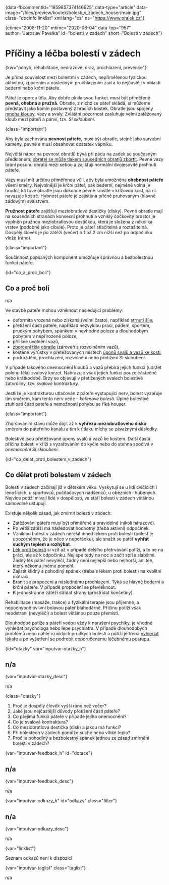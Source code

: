 
{data-fbcommentid="1859857374146625" data-type="article" data-image="/files/preview/koutek/bolesti\_v\_zadech_houser/main.jpg" class="docinfo linklist" xml:lang="cs" ns="https://www.pralek.cz"}

{ctime="2008-11-20" mtime="2020-08-04" data-top="957" author="Jaroslav Pavelka" id="bolesti\_v\_zadech" short="Bolesti v zádech"}

# Příčiny a léčba bolestí v zádech 

{kw="pohyb, rehabilitace, neúrazové, úraz, prochlazení, prevence"}

Je přímá souvislost mezi bolestmi v zádech, nepřiměřenou fyzickou aktivitou, zpocením a následným prochlazením zad a to nejčastěji v oblasti bederní nebo krční páteře. 

Páteř je oporou těla. Aby dobře plnila svou funkci, musí být přiměřeně **pevná, ohebná a pružná**. Obratle, z nichž se páteř skládá, si můžeme představit jako komín postavený z hracích kostek. Obratle jsou spojeny [mnoha klouby][1], vazy a svaly. Zvláštní pozornost zasluhuje velmi zatěžovaný kloub mezi páteří a pánví, tzv. _SI skloubení_. 

{class="important"}

Aby byla zachována **pevnost páteře**, musí být obratle, stejně jako stavební kameny, pevné a musí obsahovat dostatek vápníku. 

Největší nápor na pevnost obratlů bývá při pádu na zadek se současným předklonem; [obratel se může tlakem sousedních obratlů zbortit][2]. Pevné vazy brání posunu obratů mezi sebou a zajišťují normální dvojesovité prohnutí páteře. 

Vazy musí mít určitou přiměřenou vůli, aby byla umožněna **ohebnost páteře** všemi směry. Nejvolnější je krční páteř, pak bederní, nejméně volná je hrudní, křížové obratle jsou dokonce pevně srostlé v křížovou kost, na ni navazuje kostrč. Hybnost páteře je zajištěna příčně pruhovaným (hlavně zádovým) svalstvem. 

**Pružnost páteře** zajišťují meziobratlové destičky (disky). Pevné obratle mají na sousedních stranách konvexní prohnutí a vzniklý čočkovitý prostor je vyplněn pružnou meziobratlovou destičkou, která je složena z několika vrstev (podobně jako cibule). Proto je páteř stlačitelná a roztažitelná. Dospělý člověk je po zátěži (večer) o 1 až 2 cm nižší než po odpočinku vleže (ráno). 

{class="important"}

Součinnost popsaných komponent umožňuje správnou a bezbolestnou funkci páteře. 

{id="co\_a\_proc_boli"}

## Co a proč bolí 

n/a 

Ve stavbě páteře mohou vzniknout následující problémy: 

  * deformita vrozená nebo získaná (velmi často), například [strnutí šíje][3], 
  * přetížení části páteře, například nezvyklou prací, pádem, sportem, prudkým pohybem, spánkem v nevhodné poloze a dlouhodobým pobytem v nepřirozené poloze, 
  * přílišné uvolnění vazů, 
  * [zborcení těla obratle][4] (zároveň s rozvolněním vazů), 
  * kostěné výrůstky v přetěžovaných místech [úponů svalů a vazů ke kosti][5], 
  * podráždění, prochlazení, rozvolnění nebo přetížení SI skloubení. 

V případě takového onemocnění kloubů a vazů přebírá jejich funkci (udržet polohu těla) svalový korzet. Nahrazuje však jejich funkci pouze částečně nebo krátkodobě. Brzy se objevují v přetížených svalech bolestivé zatvrdliny, tzv. _svalové kontraktury_. 

Jestliže je kontrakturou utlačován z páteře vystupující nerv, bolest vyzařuje tím směrem, kam tento nerv vede – _kořenové bolesti_. Úplné bolestivé ztuhlosti části pateře s nemožností pohybu se říká houser. 

{class="important"}

Zhoršováním stavu může dojít až k **výhřezu meziobratlového disku** směrem do páteřního kanálu a tím k útlaku míchy se závažnými důsledky. 

Bolestivé jsou přetěžované úpony svalů a vazů ke kostem. Další častá příčina bolestí v kříži s vyzařováním do kyčle nebo do stehna spočívá v _onemocnění SI skloubení_. 

{id="co\_delat\_proti\_bolestem\_v_zadech"}

## Co dělat proti bolestem v zádech 

Bolesti v zádech začínají již v dětském věku. Vyskytují se u lidí cvičících i lenošících, u sportovců, počítačových nadšenců, u obézních i hubených. Nejvíce potíží mívají lidé v dospělosti, ve stáří bolesti v zádech většinou samovolně ustupují. 

Existuje několik zásad, jak zmírnit bolesti v zádech: 

  * Zatěžování páteře musí být přiměřené a pravidelné (nikoli nárazové). 
  * Po větší zátěži má následovat hodnotný (třeba aktivní) odpočinek. 
  * Vzniklou bolest v zádech neřešit ihned lékem proti bolesti (bolest je upozorněním, že je něco v nepořádku), ale snažit se páteř **vyhřát suchým teplem a rozhýbat**. 
  * [Lék proti bolesti][6] si vzít až v případě delšího přetrvávání potíží, a to ne na práci, ale až k odpočinku. Nejlépe tedy na noc a začít spíše slabšími. Žádný lék páteř nevyléčí, žádný není nejlepší nebo nejhorší, ani ten, který někomu jinému pomohl. 
  * Zajistit klidný a pohodlný spánek (třeba s lékem proti bolesti) na kvalitní matraci. 
  * Bránit se propocení a následnému prochlazení. Týká se hlavně bederní a krční páteře. V případě propocení se převléknout. 
  * K jednostranné zátěži střídat strany (prostřídat končetiny). 

Rehabilitace (masáže, trakce) a fyzikální terapie jsou příjemné, a nepochybně ovlivní bolavou páteř blahodárně. Příčinu potíží však neodstraní (nevyléčí) a bolest většinou pouze přemístí. 

Dlouhodobé potíže s páteří vedou vždy k narušení psychiky, je vhodné vyhledat psychologa nebo lépe psychiatra. V případě dlouhodobých problémů nebo náhle vzniklých prudkých bolestí a potíží je třeba [vyhledat lékaře][7] a po vyšetření se podrobit doporučenému léčebnému postupu. 

{id="otazky" var="inputvar-otazky_h"}

## n/a 

{var="inputvar-otazky_desc"}

n/a 

{class="otazky"}

  1. Proč je dospělý člověk vyšší ráno než večer? 
  2. Jaké jsou nejčastější důvody přetížení části páteře? 
  3. Co přejímá funkci páteře v případě jejího onemocnění? 
  4. Co je svalová kontraktura? 
  5. Co meziobratlová destička (disk) a jakou má funkci? 
  6. Při bolestech v zádech pomůže suché nebo vlhké teplo? 
  7. Proč je pohodlný a bezbolestný spánek jednou ze zásad zmírnění bolestí v zádech? 

{var="inputvar-feedback_h" id="dotace"}

## n/a 

{var="inputvar-feedback_desc"}

n/a 

{var="inputvar-odkazy_h" id="odkazy" class="filter"}

## n/a 

{var="inputvar-odkazy_desc"}

n/a 

{var="linklist"}

Seznam odkazů není k dispozici 

{var="inputvar-taglist" class="taglist"}

n/a

 [1]: artroza
 [2]: starecke_zlomeniny
 [3]: akutni_torticollis
 [4]: zlomeniny
 [5]: onemocneni_slach
 [6]: analgetika
 [7]: nalehavost_vysetreni


